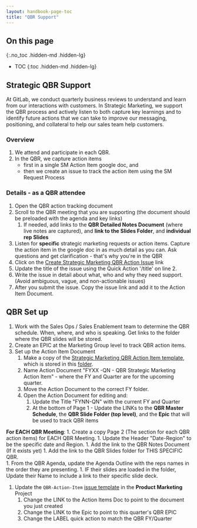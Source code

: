 ```yaml
---
layout: handbook-page-toc
title: "QBR Support"
---
```


## On this page
{:.no_toc .hidden-md .hidden-lg}

- TOC
{:toc .hidden-md .hidden-lg}

## Strategic QBR Support

At GitLab, we conduct quarterly business reviews to understand and learn from our interactions with customers.  In Strategic Marketing, we support the QBR process and actively listen to both capture key learnings and to identify future actions that we can take to improve our messaging, positioning, and collateral to help our sales team help customers.

### Overview
1. We attend and participate in each QBR.
2. In the QBR, we capture action items
   - first in a single SM Action Item google doc, and
   - then we create an issue to track the action item using the SM Request Process <link>


### Details  - as a QBR attendee
1. Open the QBR action tracking document
1. Scroll to the QBR meeting that you are supporting  (the document should be preloaded with the agenda and key links)
   1. If needed, add links to the **QBR Detailed Notes Document** (where live notes are captured), and **link to the Slides Folder**, and **individual rep Slides**
1. Listen for **specific** strategic marketing requests or action items.   Capture the action item in the google doc in as much detail as you can.  Ask questions and get clarification - that's why you're in the QBR
1. Click on the [Create Strategic Marketing QBR Action Issue](https://gitlab.com/gitlab-com/marketing/product-marketing/issues/new?issuable_template=QBR-Action-Item) link
1. Update the title of the issue using the Quick Action  '/title' on line 2.
1. Write the issue in detail about what, who and why they need support.  (Avoid ambiguous, vague, and non-actionable issues)
1. After you submit the issue.  Copy the issue link and add it to the Action Item Document.


## QBR Set up
1. Work with the Sales Ops / Sales Enablement team to determine the QBR schedule. When, where, and who is speaking.  Get links to the folder where the QBR slides will be stored.
1. Create an EPIC at the Marketing Group level to track QBR action items.
1. Set up the Action Item Document
    1. Make a copy of the [Strategic Marketing QBR Action Item template](https://docs.google.com/document/d/11I85raEvjeoVwQd1LeRtGHeW2DGN3hi7L-BwDzwKIVA/edit#),  which is stored in this [folder](https://drive.google.com/drive/folders/1KpXA8KqHFhenhO2ZshTINOK1g4pHnLf0).
    1. Name Action Document "FYXX -QN - QBR Strategic Marketing Action Item"  - where the FY and Quarter are for the upcoming quarter.
    1. Move the Action Document to the correct FY folder.
    1. Open the Action Document for editing and:
       1. Update the Title "FYNN-QN" with the current FY and Quarter
       1. At the bottom of Page 1 - Update the LINKs to the **QBR Master Schedule**, the **QBR Slide Folder (top level)**, and the **Epic** that will be used to track QBR items

**For EACH QBR Meeting**:
       1. Create a copy Page 2 (The section for each QBR action items) for EACH QBR Meeting.
       1. Update the Header "Date-Region" to be the specific date and Region.
       1. Add the link to the QBR Notes Document (If it exists yet)
       1. Add the link to the QBR Slides folder for THIS SPECIFIC QBR.  
       1. From the QBR Agenda, update the Agenda Outline with the reps names in the order they are presenting.
       1. IF their slides are loaded in the folder, Update their Name to include a link to their specific slide deck.
1. Update the `QBR-Action-Item` [issue template](https://gitlab.com/gitlab-com/marketing/product-marketing/blob/master/.gitlab/issue_templates/QBR-Action-Item.md) in the **Product Marketing** Project
    1. Change the LINK to the Action Items Doc to point to the document you just created
    1. Change the LINK to the Epic to point to this quarter's QBR EPIC
    1. Change the LABEL quick action to match the QBR FY/Quarter
